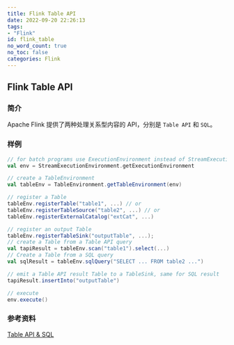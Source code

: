 ```yaml
---
title: Flink Table API
date: 2022-09-20 22:26:13
tags:
- "Flink"
id: flink_table
no_word_count: true
no_toc: false
categories: Flink
---
```


## Flink Table API

### 简介

Apache Flink 提供了两种处理关系型内容的 API，分别是 `Table API` 和 `SQL`。

### 样例

```scala
// for batch programs use ExecutionEnvironment instead of StreamExecutionEnvironment
val env = StreamExecutionEnvironment.getExecutionEnvironment

// create a TableEnvironment
val tableEnv = TableEnvironment.getTableEnvironment(env)

// register a Table
tableEnv.registerTable("table1", ...) // or
tableEnv.registerTableSource("table2", ...) // or
tableEnv.registerExternalCatalog("extCat", ...)

// register an output Table
tableEnv.registerTableSink("outputTable", ...);
// create a Table from a Table API query
val tapiResult = tableEnv.scan("table1").select(...)
// Create a Table from a SQL query
val sqlResult = tableEnv.sqlQuery("SELECT ... FROM table2 ...")

// emit a Table API result Table to a TableSink, same for SQL result
tapiResult.insertInto("outputTable")

// execute
env.execute()
```

### 参考资料

[Table API & SQL](https://nightlies.apache.org/flink/flink-docs-release-1.15/docs/dev/table/overview/)

